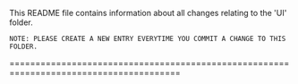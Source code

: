 This README file contains information about all changes relating to the 'UI' folder. 

	NOTE: PLEASE CREATE A NEW ENTRY EVERYTIME YOU COMMIT A CHANGE TO THIS FOLDER.
=======================================================================================
